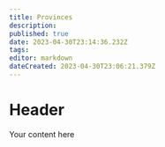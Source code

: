 ```yaml
---
title: Provinces
description: 
published: true
date: 2023-04-30T23:14:36.232Z
tags: 
editor: markdown
dateCreated: 2023-04-30T23:06:21.379Z
---
```


# Header
Your content here